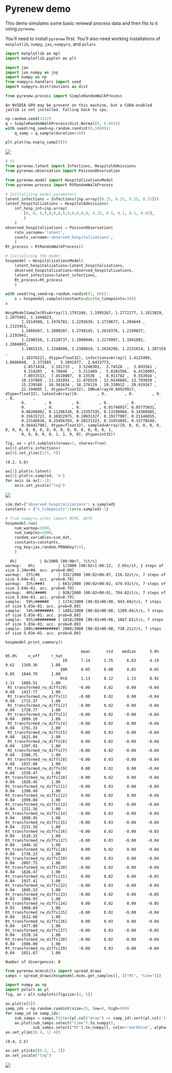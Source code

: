 # Pyrenew demo


This demo simulates some basic renewal process data and then fits to it
using `pyrenew`.

You’ll need to install `pyrenew` first. You’ll also need working
installations of `matplotlib`, `numpy`, `jax`, `numpyro`, and `polars`

``` python
import matplotlib as mpl
import matplotlib.pyplot as plt

import jax
import jax.numpy as jnp
import numpy as np
from numpyro.handlers import seed
import numpyro.distributions as dist
```

``` python
from pyrenew.process import SimpleRandomWalkProcess
```

    An NVIDIA GPU may be present on this machine, but a CUDA-enabled jaxlib is not installed. Falling back to cpu.

``` python
np.random.seed(3312)
q = SimpleRandomWalkProcess(dist.Normal(0, 0.001))
with seed(rng_seed=np.random.randint(0,1000)):
    q_samp = q.sample(duration=100)

plt.plot(np.exp(q_samp[0]))
```

![](pyrenew_demo_files/figure-commonmark/unnamed-chunk-3-1.png)

``` python
# %%
from pyrenew.latent import Infections, HospitalAdmissions
from pyrenew.observation import PoissonObservation

from pyrenew.model import HospitalizationsModel
from pyrenew.process import RtRandomWalkProcess

# Initializing model parameters
latent_infections = Infections(jnp.array([0.25, 0.25, 0.25, 0.25]))
latent_hospitalizations = HospitalAdmissions(
    inf_hosp_int=jnp.array(
        [0, 0, 0,0,0,0,0,0,0,0,0,0,0, 0.25, 0.5, 0.1, 0.1, 0.05],
        )
    )
observed_hospitalizations = PoissonObservation(
    rate_varname='latent',
    counts_varname='observed_hospitalizations',
    )
Rt_process = RtRandomWalkProcess()

# Initializing the model
hospmodel = HospitalizationsModel(
    latent_hospitalizations=latent_hospitalizations,
    observed_hospitalizations=observed_hospitalizations,
    latent_infections=latent_infections,
    Rt_process=Rt_process
    )
```

``` python
with seed(rng_seed=np.random.randint(1, 60)):
    x = hospmodel.sample(constants=dict(n_timepoints=30))
x
```

    HospModelSample(Rt=Array([1.1791104, 1.1995267, 1.1772177, 1.1913829, 1.2075942, 1.1444623,
           1.1514508, 1.1976782, 1.2292639, 1.1719677, 1.204649 , 1.2323451,
           1.2466507, 1.2800207, 1.2749145, 1.2619376, 1.2189837, 1.2192641,
           1.2290158, 1.2128737, 1.1908046, 1.2174997, 1.1941082, 1.2084603,
           1.1965215, 1.2248698, 1.2308019, 1.2426206, 1.2131014, 1.207159 ,
           1.1837622], dtype=float32), infections=Array([ 1.4125489,  1.8606048,  2.373585 ,  3.1091077,  2.6433773,
            2.8573434,  3.161715 ,  3.5246303,  3.74528  ,  3.893561 ,
            4.314205 ,  4.76846  ,  5.211469 ,  5.8201566,  6.4110003,
            7.0072513,  7.4510007,  8.13536  ,  8.911782 ,  9.553016 ,
           10.137069 , 11.181891 , 11.876529 , 12.9149685, 13.793039 ,
           15.239348 , 16.561634 , 18.176119 , 19.339912 , 20.919167 ,
           22.194605 ], dtype=float32), IHR=Array(0.04929917, dtype=float32), latent=Array([0.        , 0.        , 0.        , 0.        , 0.        ,
           0.        , 0.        , 0.        , 0.        , 0.        ,
           0.        , 0.        , 0.        , 0.01740937, 0.05775031,
           0.08208082, 0.11296336, 0.13357335, 0.13198984, 0.14360985,
           0.15615721, 0.16922975, 0.18031327, 0.19277987, 0.21146055,
           0.23146638, 0.25456703, 0.28231323, 0.31053045, 0.33770248,
           0.36442798], dtype=float32), sampled=Array([0, 0, 0, 0, 0, 0, 0, 0, 0, 0, 0, 0, 0, 0, 0, 0, 0, 0, 0, 0, 0, 1,
           0, 0, 0, 0, 0, 1, 1, 0, 0], dtype=int32))

``` python
fig, ax = plt.subplots(nrows=3, sharex=True)
ax[0].plot(x.infections)
ax[0].set_ylim([1/5, 5])
```

    (0.2, 5.0)

``` python
ax[1].plot(x.latent)
ax[2].plot(x.sampled, 'o')
for axis in ax[:-1]:
    axis.set_yscale("log")
```

![](pyrenew_demo_files/figure-commonmark/unnamed-chunk-6-3.png)

``` python
sim_dat={"observed_hospitalizations": x.sampled}
constants = {"n_timepoints":len(x.sampled)-1}

# from numpyro.infer import MCMC, NUTS
hospmodel.run(
    num_warmup=1000,
    num_samples=1000,
    random_variables=sim_dat,
    constants=constants,
    rng_key=jax.random.PRNGKey(54),
    )
```


      0%|          | 0/2000 [00:00<?, ?it/s]
    warmup:   0%|          | 1/2000 [00:02<1:08:12,  2.05s/it, 1 steps of size 2.34e+00. acc. prob=0.00]
    warmup:  17%|#6        | 332/2000 [00:02<00:07, 216.32it/s, 7 steps of size 4.64e-01. acc. prob=0.78]
    warmup:  33%|###3      | 663/2000 [00:02<00:02, 479.93it/s, 7 steps of size 3.64e-01. acc. prob=0.79]
    warmup:  46%|####6     | 920/2000 [00:02<00:01, 704.02it/s, 7 steps of size 5.84e-01. acc. prob=0.79]
    sample:  59%|#####8    | 1174/2000 [00:02<00:00, 943.69it/s, 7 steps of size 5.03e-01. acc. prob=0.89]
    sample:  74%|#######4  | 1485/2000 [00:02<00:00, 1289.04it/s, 7 steps of size 5.03e-01. acc. prob=0.89]
    sample:  91%|######### | 1818/2000 [00:02<00:00, 1667.61it/s, 7 steps of size 5.03e-01. acc. prob=0.89]
    sample: 100%|##########| 2000/2000 [00:02<00:00, 738.21it/s, 7 steps of size 5.03e-01. acc. prob=0.89]

``` python
hospmodel.print_summary()
```


                                     mean       std    median      5.0%     95.0%     n_eff     r_hat
                             I0      7.14      1.75      6.83      4.19      9.62   1169.36      1.00
                            IHR      0.05      0.00      0.05      0.05      0.05   1844.78      1.00
                            Rt0      1.13      0.12      1.13      0.92      1.31   1060.51      1.00
     Rt_transformed_rw_diffs[0]     -0.00      0.02     -0.00     -0.04      0.04   1417.77      1.00
     Rt_transformed_rw_diffs[1]     -0.00      0.02      0.00     -0.04      0.04   1715.37      1.00
     Rt_transformed_rw_diffs[2]     -0.00      0.02     -0.00     -0.04      0.04   1720.77      1.00
     Rt_transformed_rw_diffs[3]     -0.00      0.02     -0.00     -0.04      0.04   2099.10      1.00
     Rt_transformed_rw_diffs[4]     -0.00      0.02     -0.00     -0.04      0.04   1791.33      1.00
     Rt_transformed_rw_diffs[5]      0.00      0.03     -0.00     -0.04      0.04   1621.04      1.00
     Rt_transformed_rw_diffs[6]      0.00      0.02     -0.00     -0.04      0.04   1397.93      1.00
     Rt_transformed_rw_diffs[7]     -0.00      0.02     -0.00     -0.04      0.04   2398.75      1.00
     Rt_transformed_rw_diffs[8]     -0.00      0.03     -0.00     -0.04      0.04   1937.88      1.00
     Rt_transformed_rw_diffs[9]      0.00      0.02      0.00     -0.04      0.04   1550.47      1.00
    Rt_transformed_rw_diffs[10]     -0.00      0.02      0.00     -0.04      0.04   1920.45      1.00
    Rt_transformed_rw_diffs[11]     -0.00      0.03      0.00     -0.04      0.04   1398.49      1.00
    Rt_transformed_rw_diffs[12]      0.00      0.02      0.00     -0.04      0.04   1999.04      1.00
    Rt_transformed_rw_diffs[13]     -0.00      0.03     -0.00     -0.04      0.04   1311.56      1.00
    Rt_transformed_rw_diffs[14]     -0.00      0.03     -0.00     -0.04      0.04   1890.45      1.00
    Rt_transformed_rw_diffs[15]     -0.00      0.03     -0.00     -0.04      0.04   2231.58      1.00
    Rt_transformed_rw_diffs[16]     -0.00      0.02     -0.00     -0.03      0.04   1518.33      1.00
    Rt_transformed_rw_diffs[17]     -0.00      0.03     -0.00     -0.04      0.04   1446.16      1.00
    Rt_transformed_rw_diffs[18]      0.00      0.02      0.00     -0.04      0.04   1736.23      1.00
    Rt_transformed_rw_diffs[19]      0.00      0.03      0.00     -0.04      0.04   2007.75      1.00
    Rt_transformed_rw_diffs[20]     -0.00      0.02     -0.00     -0.04      0.04   1826.47      1.00
    Rt_transformed_rw_diffs[21]      0.00      0.02      0.00     -0.03      0.04   1937.41      1.00
    Rt_transformed_rw_diffs[22]     -0.00      0.03     -0.00     -0.04      0.04   1695.53      1.00
    Rt_transformed_rw_diffs[23]     -0.00      0.02      0.00     -0.05      0.03   1960.93      1.00
    Rt_transformed_rw_diffs[24]      0.00      0.02      0.00     -0.05      0.03   1960.69      1.00
    Rt_transformed_rw_diffs[25]     -0.00      0.02     -0.00     -0.04      0.04   1612.60      1.00
    Rt_transformed_rw_diffs[26]      0.00      0.03      0.00     -0.04      0.04   1477.00      1.00
    Rt_transformed_rw_diffs[27]     -0.00      0.03     -0.00     -0.05      0.04   1528.14      1.00
    Rt_transformed_rw_diffs[28]     -0.00      0.02     -0.00     -0.04      0.04   1986.09      1.00
    Rt_transformed_rw_diffs[29]     -0.00      0.03     -0.00     -0.04      0.04   1651.67      1.00

    Number of divergences: 0

``` python
from pyrenew.mcmcutils import spread_draws
samps = spread_draws(hospmodel.mcmc.get_samples(), [("Rt", "time")])
```

``` python
import numpy as np
import polars as pl
fig, ax = plt.subplots(figsize=[4, 5])

ax.plot(x[0])
samp_ids = np.random.randint(size=25, low=0, high=999)
for samp_id in samp_ids:
    sub_samps = samps.filter(pl.col("draw") == samp_id).sort(pl.col('time'))
    ax.plot(sub_samps.select("time").to_numpy(),
            sub_samps.select("Rt").to_numpy(), color="darkblue", alpha=0.1)
ax.set_ylim([0.4, 1/.4])
```

    (0.4, 2.5)

``` python
ax.set_yticks([0.5, 1, 2])
ax.set_yscale("log")
```

![](pyrenew_demo_files/figure-commonmark/unnamed-chunk-10-5.png)
